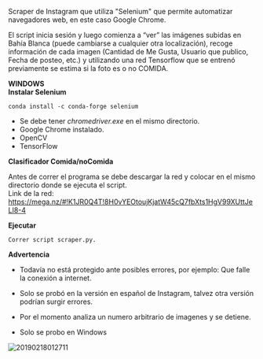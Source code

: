 Scraper de Instagram que utiliza "Selenium" que permite automatizar navegadores web, en este caso Google Chrome.



El script	 inicia sesión y luego comienza a “ver” las imágenes subidas en Bahía Blanca (puede cambiarse a cualquier otra localización), recoge información de cada imagen (Cantidad de Me Gusta, Usuario que publico, Fecha de posteo, etc.) y utilizando una red Tensorflow que se entrenó previamente se estima si la foto es o no COMIDA.

**WINDOWS**  <br />
**Instalar Selenium**

```
conda install -c conda-forge selenium
```
- Se debe tener *chromedriver.exe* en el mismo directorio.  <br />
- Google Chrome instalado. <br />
- OpenCV <br />
- TensorFlow <br /> 

**Clasificador Comida/noComida**

Antes de correr el programa se debe descargar la red y colocar en el mismo directorio donde se ejecuta el script. <br />
Link de la red: https://mega.nz/#!K1JR0Q4T!8H0vYEOtoujKjatW45cQ7fbXts1HgV99XUttJeLI8-4

**Ejecutar**

```
Correr script scraper.py.
```

**Advertencia**

- Todavía no está protegido ante posibles errores, por ejemplo: Que falle la conexión a internet.<br /> 

- Solo se probó en la versión en español de Instagram, talvez otra versión podrían surgir errores. <br /> 

- Por el momento analiza un numero arbitrario de imagenes y se detiene. 

- Solo se probo en Windows


![20190218012711](https://user-images.githubusercontent.com/40048927/52928328-e163e800-331d-11e9-9258-fa2c46086d94.gif)

